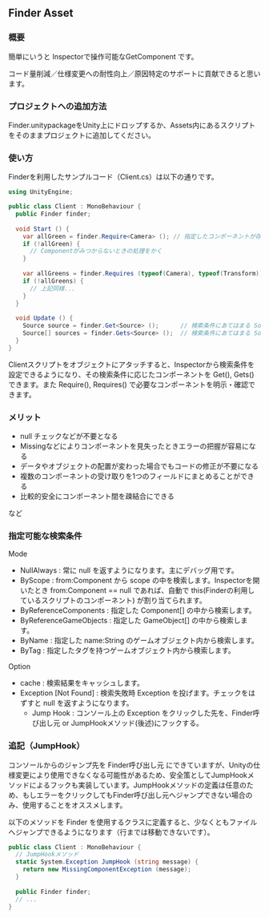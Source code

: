 ## Finder Asset

### 概要
簡単にいうと Inspectorで操作可能なGetComponent です。

コード量削減／仕様変更への耐性向上／原因特定のサポートに貢献できると思います。

### プロジェクトへの追加方法
Finder.unitypackageをUnity上にドロップするか、Assets内にあるスクリプトをそのままプロジェクトに追加してください。

### 使い方
Finderを利用したサンプルコード（Client.cs）は以下の通りです。

```c#:Client.cs
using UnityEngine;

public class Client : MonoBehaviour {
  public Finder finder;
  
  void Start () {
    var allGreen = finder.Require<Camera> (); // 指定したコンポーネントが存在しない場合は Exception or false
    if (!allGreen) {
      // Componentがみつからないときの処理をかく
    }
      
    var allGreens = finder.Requires (typeof(Camera), typeof(Transform));  // 複数のコンポーネントを同時に指定できる
    if (!allGreens) {
      // 上記同様...
    }
  }
  
  void Update () {
    Source source = finder.Get<Source> ();      // 検索条件にあてはまる Sourceコンポーネント を1つ取得
    Source[] sources = finder.Gets<Source> ();  // 検索条件にあてはまる Sourceコンポーネント をすべて取得
  }
}
```

Clientスクリプトをオブジェクトにアタッチすると、Inspectorから検索条件を設定できるようになり、その検索条件に応じたコンポーネントを Get(), Gets() できます。また Require(), Requires() で必要なコンポーネントを明示・確認できます。

### メリット
* null チェックなどが不要となる
* Missingなどによりコンポーネントを見失ったときエラーの把握が容易になる
* データやオブジェクトの配置が変わった場合でもコードの修正が不要になる
* 複数のコンポーネントの受け取りを1つのフィールドにまとめることができる
* 比較的安全にコンポーネント間を疎結合にできる

など

### 指定可能な検索条件
Mode

* NullAlways : 常に null を返すようになります。主にデバッグ用です。
* ByScope : from:Component から scope の中を検索します。Inspectorを開いたとき from:Component == null であれば、自動で this(Finderの利用しているスクリプトのコンポーネント) が割り当てられます。
* ByReferenceComponents : 指定した Component[] の中から検索します。
* ByReferenceGameObjects : 指定した GameObject[] の中から検索します。
* ByName : 指定した name:String のゲームオブジェクト内から検索します。
* ByTag : 指定したタグを持つゲームオブジェクト内から検索します。

Option

* cache : 検索結果をキャッシュします。
* Exception [Not Found] : 検索失敗時 Exception を投げます。チェックをはずすと null を返すようになります。
  - Jump Hook : コンソール上の Exception をクリックした先を、Finder呼び出し元 or JumpHookメソッド(後述)にフックする。

### 追記（JumpHook）
コンソールからのジャンプ先を Finder呼び出し元 にできていますが、Unityの仕様変更により使用できなくなる可能性があるため、安全策としてJumpHookメソッドによるフックも実装しています。JumpHookメソッドの定義は任意のため、もしエラーをクリックしてもFinder呼び出し元へジャンプできない場合のみ、使用することをオススメします。

以下のメソッドを Finder を使用するクラスに定義すると、少なくともファイルへジャンプできるようになります（行までは移動できないです）。

```c#:Client.cs
public class Client : MonoBehaviour {
  // JumpHookメソッド
  static System.Exception JumpHook (string message) {
    return new MissingComponentException (message);
  }
	
  public Finder finder;
  // ...
}
```
